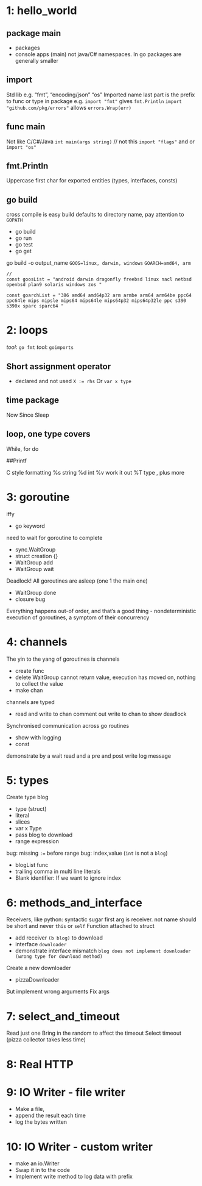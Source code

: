 # 1: hello_world

## package main
- packages
- console apps (main)
not java/C# namespaces. In go packages are generally smaller

## import
Std lib e.g. “fmt”, “encoding/json” “os”
Imported name last part is the prefix to func or type in package e.g.
`import "fmt"` gives `fmt.Println`
`import "github.com/pkg/errors"` allows `errors.Wrap(err)`

## func main
Not like C/C#/Java
`int main(args string)` // not this
`import "flags"` and or `import "os"`

## fmt.Println
Uppercase first char for exported entities (types, interfaces, consts)

## go build
cross compile is easy build defaults to directory name, pay attention to `GOPATH`

- go build
- go run
- go test
- go get

go build -o output_name
`GOOS=linux, darwin, windows`
`GOARCH=amd64, arm`

```
//
const goosList = "android darwin dragonfly freebsd linux nacl netbsd openbsd plan9 solaris windows zos "

const goarchList = "386 amd64 amd64p32 arm armbe arm64 arm64be ppc64 ppc64le mips mipsle mips64 mips64le mips64p32 mips64p32le ppc s390 s390x sparc sparc64 "
```

# 2: loops

_tool_: `go fmt`
_tool_: `goimports`

## Short assignment operator
- declared and not used
`X := rhs`
Or
`var x type`

## time package

Now
Since
Sleep

## loop, one type covers

While, for do

##Printf

C style formatting
%s string %d int %v work it out %T type , plus more

# 3: goroutine

iffy

- go keyword

need to wait for goroutine to complete

- sync.WaitGroup
- struct creation {}
- WaitGroup add
- WaitGroup wait

Deadlock! All goroutines are asleep (one 1 the main one)

- WaitGroup done
- closure bug

Everything happens out-of order, and that’s a good thing - nondeterministic execution of goroutines, a symptom of their concurrency

# 4: channels

The yin to the yang of goroutines is channels
- create func
- delete WaitGroup
cannot return value, execution has moved on, nothing to collect the value
- make chan

channels are typed

- read and write to chan
comment out write to chan to show deadlock

Synchronised communication across go routines
- show with logging
- const

demonstrate by a wait read and a pre and post write log message

# 5: types

Create type blog

- type (struct)
- literal
- slices
- var x Type
- pass blog to download
- range expression

bug: missing `:=` before range
bug: index,value (`int` is not a `blog`)
- blogList func
- trailing comma in multi line literals
- Blank identifier: If we want to ignore index

# 6: methods_and_interface

Receivers, like python: syntactic sugar first arg is receiver. not name should be short and never `this` or `self`
Function attached to struct

- add receiver `(b blog)` to download
- interface `downloader`
- demonstrate interface mismatch `blog does not implement downloader (wrong type for download method)`

Create a new downloader

- pizzaDownloader

But implement wrong arguments
Fix args

# 7: select_and_timeout

Read just one
Bring in the random to affect the timeout
Select timeout (pizza collector takes less time)

# 8: Real HTTP

# 9: IO Writer - file writer
- Make a file,
- append the result each time
- log the bytes written

# 10: IO Writer - custom writer
- make an io.Writer
- Swap it in to the code
- Implement write method to log data with prefix